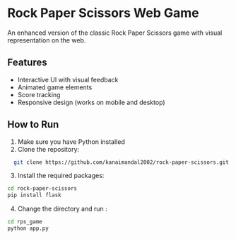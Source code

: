 # Rock Paper Scissors Web Game

An enhanced version of the classic Rock Paper Scissors game with visual representation on the web.

## Features
- Interactive UI with visual feedback
- Animated game elements
- Score tracking
- Responsive design (works on mobile and desktop)

## How to Run
1. Make sure you have Python installed
2. Clone the repository:
 ```bash
   git clone https://github.com/kanaimandal2002/rock-paper-scissors.git
   ```
3. Install the required packages:
```bash
cd rock-paper-scissors
pip install flask
```
4. Change the directory and run :
```bash
cd rps_game
python app.py

